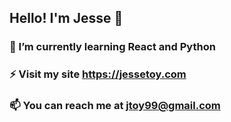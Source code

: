 ## Hello! I'm Jesse 👋

### 🌱 I’m currently learning React and Python
### ⚡ Visit my site https://jessetoy.com

### 📫 You can reach me at jtoy99@gmail.com


<!--
**JesseToy/JesseToy** is a ✨ _special_ ✨ repository because its `README.md` (this file) appears on your GitHub profile.

Here are some ideas to get you started:

- 🔭 I’m currently working on ...
- 🌱 I’m currently learning ...
- 👯 I’m looking to collaborate on ...
- 🤔 I’m looking for help with ...
- 💬 Ask me about ...
- 📫 How to reach me: ...
- 😄 Pronouns: ...
- ⚡ Fun fact: ...
-->
